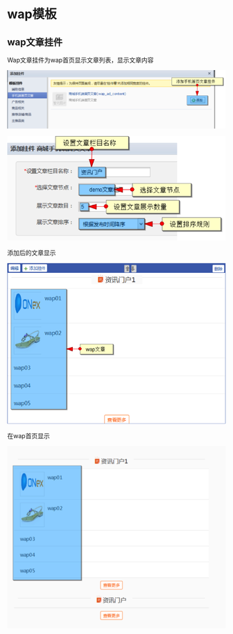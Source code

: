 # wap模板

## wap文章挂件

Wap文章挂件为wap首页显示文章列表，显示文章内容

![](images/94.png)

![](images/95.png)
 
添加后的文章显示

![](images/96.png)
 
在wap首页显示

![](images/97.png)
